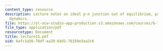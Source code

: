 ```yaml
---
content_type: resource
description: Lecture notes on ideal p-n junction out of equilibrium, parasitics, and
  dynamics.
file: https://ol-ocw-studio-app-production.s3.amazonaws.com/courses/6-720j-integrated-microelectronic-devices-spring-2007/6afc1a5678dfea206dd176158e3aa2c6_lecture15.pdf
file_type: application/pdf
resourcetype: Document
title: lecture15.pdf
uid: 6afc1a56-78df-ea20-6dd1-76158e3aa2c6
---
```

